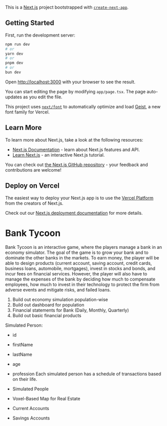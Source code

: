 This is a [Next.js](https://nextjs.org) project bootstrapped with [`create-next-app`](https://nextjs.org/docs/app/api-reference/cli/create-next-app).

## Getting Started

First, run the development server:

```bash
npm run dev
# or
yarn dev
# or
pnpm dev
# or
bun dev
```

Open [http://localhost:3000](http://localhost:3000) with your browser to see the result.

You can start editing the page by modifying `app/page.tsx`. The page auto-updates as you edit the file.

This project uses [`next/font`](https://nextjs.org/docs/app/building-your-application/optimizing/fonts) to automatically optimize and load [Geist](https://vercel.com/font), a new font family for Vercel.

## Learn More

To learn more about Next.js, take a look at the following resources:

- [Next.js Documentation](https://nextjs.org/docs) - learn about Next.js features and API.
- [Learn Next.js](https://nextjs.org/learn) - an interactive Next.js tutorial.

You can check out [the Next.js GitHub repository](https://github.com/vercel/next.js) - your feedback and contributions are welcome!

## Deploy on Vercel

The easiest way to deploy your Next.js app is to use the [Vercel Platform](https://vercel.com/new?utm_medium=default-template&filter=next.js&utm_source=create-next-app&utm_campaign=create-next-app-readme) from the creators of Next.js.

Check out our [Next.js deployment documentation](https://nextjs.org/docs/app/building-your-application/deploying) for more details.

# Bank Tycoon

Bank Tycoon is an interactive game, where the players manage a bank in an economy simulator. The goal of the game is to grow your bank and to dominate the other banks in the markets. To earn money, the player will be able to design products (current account, saving account, credit cards, business loans, automobile, mortgages), invest in stocks and bonds, and incur fees on financial services. However, the player will also have to manage the expenses of the bank by deciding how much to compensate employees, how much to invest in their technology to protect the firm from adverse events and mitigate risks, and failed loans.

1. Build out economy simulation population-wise
2. Build out dashboard for population
3. Financial statements for Bank (Daily, Monthly, Quarterly)
4. Build out basic financial products

Simulated Person:
- id
- firstName
- lastName
- age
- profession
Each simulated person has a schedule of transactions based on their life.

- Simulated People
- Voxel-Based Map for Real Estate
- Current Accounts
- Savings Accounts
